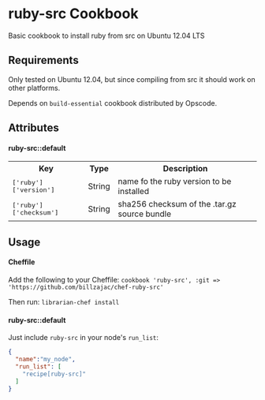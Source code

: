 ruby-src Cookbook
====================
Basic cookbook to install ruby from src on Ubuntu 12.04 LTS


Requirements
------------
Only tested on Ubuntu 12.04, but since compiling from src it should work on other platforms.

Depends on ```build-essential``` cookbook distributed by Opscode.

Attributes
----------
#### ruby-src::default
<table>
  <tr>
    <th>Key</th>
    <th>Type</th>
    <th>Description</th>
  </tr>
  <tr>
    <td><tt>['ruby']['version']</tt></td>
    <td>String</td>
    <td>name fo the ruby version to be installed</td>
  </tr>
  <tr>
    <td><tt>['ruby']['checksum']</tt></td>
    <td>String</td>
    <td>sha256 checksum of the .tar.gz source bundle</td>
  </tr>
</table>

Usage
-----
#### Cheffile
Add the following to your Cheffile:
```cookbook 'ruby-src', :git => 'https://github.com/billzajac/chef-ruby-src'```

Then run:
```librarian-chef install```

#### ruby-src::default

Just include `ruby-src` in your node's `run_list`:

```json
{
  "name":"my_node",
  "run_list": [
    "recipe[ruby-src]"
  ]
}
```
